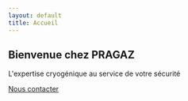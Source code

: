 ```yaml
---
layout: default
title: Accueil
---
```


<section class="min-h-[600px] flex items-center justify-center">
  <div class="text-center">
    <h1 class="text-4xl md:text-5xl font-bold text-primary mb-4">Bienvenue chez PRAGAZ</h1>
    <p class="text-lg text-gray-700 mb-6">L'expertise cryogénique au service de votre sécurité</p>
    <a href="#contact" class="bg-accent text-white px-6 py-3 rounded-button">Nous contacter</a>
  </div>
</section>
